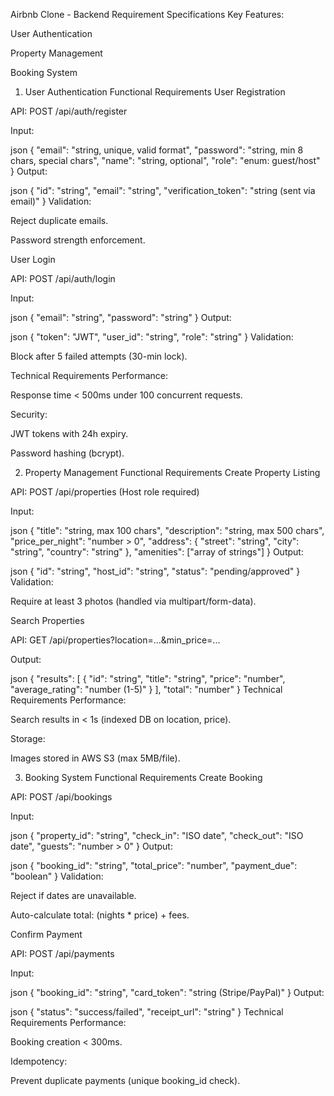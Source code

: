 Airbnb Clone - Backend Requirement Specifications
Key Features:

User Authentication

Property Management

Booking System

1. User Authentication
Functional Requirements
User Registration

API: POST /api/auth/register

Input:

json
{
  "email": "string, unique, valid format",
  "password": "string, min 8 chars, special chars",
  "name": "string, optional",
  "role": "enum: guest/host"
}
Output:

json
{
  "id": "string",
  "email": "string",
  "verification_token": "string (sent via email)"
}
Validation:

Reject duplicate emails.

Password strength enforcement.

User Login

API: POST /api/auth/login

Input:

json
{ "email": "string", "password": "string" }
Output:

json
{
  "token": "JWT",
  "user_id": "string",
  "role": "string"
}
Validation:

Block after 5 failed attempts (30-min lock).

Technical Requirements
Performance:

Response time < 500ms under 100 concurrent requests.

Security:

JWT tokens with 24h expiry.

Password hashing (bcrypt).

2. Property Management
Functional Requirements
Create Property Listing

API: POST /api/properties (Host role required)

Input:

json
{
  "title": "string, max 100 chars",
  "description": "string, max 500 chars",
  "price_per_night": "number > 0",
  "address": {
    "street": "string",
    "city": "string",
    "country": "string"
  },
  "amenities": ["array of strings"]
}
Output:

json
{
  "id": "string",
  "host_id": "string",
  "status": "pending/approved"
}
Validation:

Require at least 3 photos (handled via multipart/form-data).

Search Properties

API: GET /api/properties?location=...&min_price=...

Output:

json
{
  "results": [
    {
      "id": "string",
      "title": "string",
      "price": "number",
      "average_rating": "number (1-5)"
    }
  ],
  "total": "number"
}
Technical Requirements
Performance:

Search results in < 1s (indexed DB on location, price).

Storage:

Images stored in AWS S3 (max 5MB/file).

3. Booking System
Functional Requirements
Create Booking

API: POST /api/bookings

Input:

json
{
  "property_id": "string",
  "check_in": "ISO date",
  "check_out": "ISO date",
  "guests": "number > 0"
}
Output:

json
{
  "booking_id": "string",
  "total_price": "number",
  "payment_due": "boolean"
}
Validation:

Reject if dates are unavailable.

Auto-calculate total: (nights * price) + fees.

Confirm Payment

API: POST /api/payments

Input:

json
{
  "booking_id": "string",
  "card_token": "string (Stripe/PayPal)"
}
Output:

json
{ "status": "success/failed", "receipt_url": "string" }
Technical Requirements
Performance:

Booking creation < 300ms.

Idempotency:

Prevent duplicate payments (unique booking_id check).
